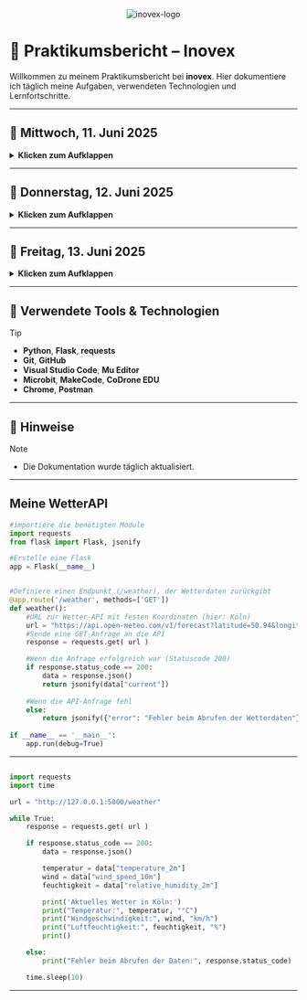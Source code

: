 <p align="center">
  <img src="https://github.com/Hernri-Leo/Praktikum-Inovex/blob/main/assets/inovex-logo.png" alt="inovex-logo" />
</p>

# 📝 Praktikumsbericht – Inovex

Willkommen zu meinem Praktikumsbericht bei **inovex**. Hier dokumentiere ich täglich meine Aufgaben, verwendeten Technologien und Lernfortschritte.

---

## 📅 Mittwoch, 11. Juni 2025

<details>
<summary><strong>Klicken zum Aufklappen</strong></summary>

| Uhrzeit      | Tätigkeit                                                   | Tools/Technologien     |
|--------------|-------------------------------------------------------------|-------------------------|
| 09:00–09:30  | Rundgang durch die Räumlichkeiten                           | —                       |
| 09:30–10:00  | Vorstellung der Projekte                                     | —                       |
| 10:00–10:30  | Einführung in GitHub                                         | GitHub                  |
| 10:30–11:00  | Projektstart: Microbit Car                                   | Chrome                  |
| 11:00–11:30  | GitHub-Bericht schreiben                                     | Chrome                  |
| 11:30–12:00  | Arbeiten am Microbit-Projekt & GitHub                        | Chrome                  |
| 12:00–12:30  | Weiterarbeit am Microbit Car                                 | Chrome                  |
| 12:30–13:00  | **Mittagspause**                                             | —                       |
| 13:00–13:30  | Einführung: [Leuchtkäfer (Glowbug)](https://python-online.ch/index.php?inhalt_links=robotik/navigation.inc.php&inhalt_mitte=robotik/mb/crashCourse.inc.php) – Python | Chrome                  |
| 13:30–14:00  | Besprechung, Git                                             | Git                     |
| 14:00–14:30  | Microbit: Musik & Sounds                                     | Chrome                  |
| 14:30–16:30  | Arbeiten mit [CoDrone EDU](https://www.robolink.com/products/codrone-edu) | Chrome              |
| 16:30–18:00  | Weiterentwicklung Microbit Car                               | Chrome                  |

</details>

---

## 📅 Donnerstag, 12. Juni 2025

<details>
<summary><strong>Klicken zum Aufklappen</strong></summary>

| Uhrzeit      | Tätigkeit                                | Tools/Technologien        |
|--------------|------------------------------------------|----------------------------|
| 09:00–09:30  | Projekt: Wetter-API mit Python            | Chrome                     |
| 09:30–10:30  | Einrichtung: Visual Studio Code & Python  | VS Code, Python            |
| 10:30–11:30  | Erstes API-Testing mit Postman            | Postman, Python            |
| 11:30–12:00  | Weiterarbeit am Code                      | Visual Studio Code         |
| 12:00–13:00  | **Mittagspause**                          | —                          |
| 13:00–15:00  | Projektarbeit: Wetter-API mit Python      | Python                     |
| 15:00–15:30  | Besprechung: API-Aufbau und Feedback      | GitHub, Python             |
| 15:30–18:30  | Weiterentwicklung: Microbit Car Steuerung | Microbit, Python, Chrome   |

</details>

---

## 📅 Freitag, 13. Juni 2025

<details>
<summary><strong>Klicken zum Aufklappen</strong></summary>

| Uhrzeit      | Tätigkeit                                        | Tools/Technologien       |
|--------------|--------------------------------------------------|---------------------------|
| 09:00–09:30  | Tagesplanung & Mini-Standup mit Betreuer         | —                         |
| 09:30–10:15  | Testlauf: IR-Fernbedienung für Microbit Car      | Microbit, MakeCode        |
| 10:15–11:00  | Fehlerbehebung: Reaktionsverzögerung beim IR-Code| Python, Microbit          |
| 11:00–12:00  | Projektarbeit: Bewegungsfunktionen erweitern     | MakeCode, Microbit        |
| 12:00–13:00  | **Mittagspause**                                 | —                         |
| 13:00–13:45  | Kurzeinführung: Git Branches & Pull Requests     | Git, GitHub               |
| 13:45–14:00  | Code-Review mit Teammitglied (Feedbackrunde)     | GitHub                    |
| 14:00–14:15  | Bericht bearbeiten                               | GitHub                    |
| 14:15–15:15  | Microbit Car: Neue Steuerfunktionen mit Sound    | MakeCode, Microbit        |
| 15:15–15:45  | Besprechung: Wochen-Review & Praktikumsfeedback  | —                         |
| 15:45–16:45  | Endtest: Microbit Car mit Fernbedienung          | Microbit, Chrome          |
| 16:45–17:00  | Aufräumen & Abschlussbericht schreiben           | GitHub                    |

</details>

---

## 🔧 Verwendete Tools & Technologien

> [!TIP]
> - **Python**, **Flask**, **requests**
> - **Git**, **GitHub**
> - **Visual Studio Code**, **Mu Editor**
> - **Microbit**, **MakeCode**, **CoDrone EDU**
> - **Chrome**, **Postman**

---

## 📌 Hinweise

> [!NOTE]
> - Die Dokumentation wurde täglich aktualisiert.

---

## Meine WetterAPI

```python
#importiere die benötigten Module
import requests
from flask import Flask, jsonify

#Erstelle eine Flask 
app = Flask(__name__)


#Definiere einen Endpunkt (/weather), der Wetterdaten zurückgibt
@app.route('/weather', methods=['GET'])
def weather():
    #URL zur Wetter-API mit festen Koordinaten (hier: Köln)
    url = "https://api.open-meteo.com/v1/forecast?latitude=50.94&longitude=6.96&current=temperature_2m,wind_speed_10m,relative_humidity_2m"
    #Sende eine GET-Anfrage an die API
    response = requests.get( url )

    #Wenn die Anfrage erfolgreich war (Statuscode 200)
    if response.status_code == 200:
        data = response.json()
        return jsonify(data["current"])
    
    #Wenn die API-Anfrage fehl 
    else:
        return jsonify({"error": "Fehler beim Abrufen der Wetterdaten"}), 500
    
if __name__ == '__main__':
    app.run(debug=True)
```
---

```python

import requests
import time

url = "http://127.0.0.1:5000/weather"

while True:
    response = requests.get( url )

    if response.status_code == 200:
        data = response.json()

        temperatur = data["temperature_2m"]
        wind = data["wind_speed_10m"]
        feuchtigkeit = data["relative_humidity_2m"]

        print('Aktuelles Wetter in Köln:')
        print("Temperatur:", temperatur, "°C")
        print("Windgeschwindigkeit:", wind, "km/h")
        print("Luftfeuchtigkeit:", feuchtigkeit, "%")
        print()

    else:
        print("Fehler beim Abrufen der Daten:", response.status_code)

    time.sleep(10)

```

---

